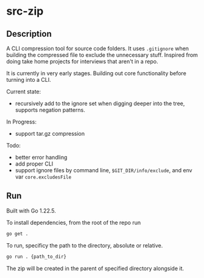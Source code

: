 # src-zip

## Description

A CLI compression tool for source code folders. It uses `.gitignore` when building the compressed file to exclude the unnecessary stuff. Inspired from doing take home projects for interviews that aren't in a repo.

It is currently in very early stages. Building out core functionality before turning into a CLI.

Current state:
- recursively add to the ignore set when digging deeper into the tree, supports negation patterns.

In Progress:
- support tar.gz compression

Todo:
- better error handling
- add proper CLI
- support ignore files by command line, `$GIT_DIR/info/exclude`, and env var `core.excludesFile`

## Run

Built with Go 1.22.5.

To install dependencies, from the root of the repo run
```sh
go get . 
```

To run, specificy the path to the directory, absolute or relative.
```sh
go run . {path_to_dir}
```

The zip will be created in the parent of specified directory alongside it.